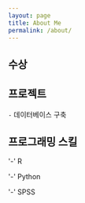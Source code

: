 ```yaml
---
layout: page
title: About Me
permalink: /about/
---
```


## 수상


## 프로젝트 

`-` 데이터베이스 구축


## 프로그래밍 스킬

'-' R

'-' Python

'-' SPSS
